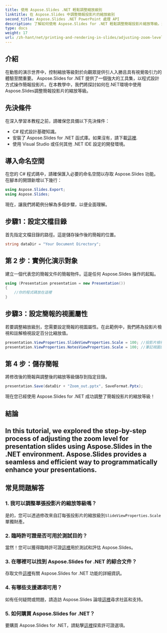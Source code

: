 ```yaml
---
title: 使用 Aspose.Slides .NET 輕鬆調整縮放級別
linktitle: 在 Aspose.Slides 中調整簡報投影片的縮放級別
second_title: Aspose.Slides .NET PowerPoint 處理 API
description: 了解如何使用 Aspose.Slides for .NET 輕鬆調整簡報投影片縮放等級。透過精確控制增強您的 PowerPoint 體驗。
type: docs
weight: 17
url: /zh-hant/net/printing-and-rendering-in-slides/adjusting-zoom-level/
---
```

## 介紹
在動態的演示世界中，控制縮放等級對於向觀眾提供引人入勝且具有視覺吸引力的體驗至關重要。 Aspose.Slides for .NET 提供了一個強大的工具集，以程式設計方式操作簡報投影片。在本教學中，我們將探討如何在.NET環境中使用Aspose.Slides調整簡報投影片的縮放等級。
## 先決條件
在深入學習本教程之前，請確保您具備以下先決條件：
- C# 程式設計基礎知識。
- 安裝了 Aspose.Slides for .NET 函式庫。如果沒有，請下載[這裡](https://releases.aspose.com/slides/net/).
- 使用 Visual Studio 或任何其他 .NET IDE 設定的開發環境。
## 導入命名空間
在您的 C# 程式碼中，請確保匯入必要的命名空間以存取 Aspose.Slides 功能。在腳本的開頭新增以下幾行：
```csharp
using Aspose.Slides.Export;
using Aspose.Slides;
```
現在，讓我們將範例分解為多個步驟，以便全面理解。
## 步驟1：設定文檔目錄
首先指定文檔目錄的路徑。這是儲存操作後的簡報的位置。
```csharp
string dataDir = "Your Document Directory";
```
## 第 2 步：實例化演示對象
建立一個代表您的簡報文件的簡報物件。這是任何 Aspose.Slides 操作的起點。
```csharp
using (Presentation presentation = new Presentation())
{
    //你的程式碼放在這裡
}
```
## 步驟3：設定簡報的視圖屬性
若要調整縮放級別，您需要設定簡報的視圖屬性。在此範例中，我們將為投影片檢視和註解檢視設定百分比縮放值。
```csharp
presentation.ViewProperties.SlideViewProperties.Scale = 100; //投影片檢視的縮放百分比值
presentation.ViewProperties.NotesViewProperties.Scale = 100; //筆記視圖的縮放百分比值
```
## 第 4 步：儲存簡報
將修改後的簡報與調整後的縮放等級儲存到指定目錄。
```csharp
presentation.Save(dataDir + "Zoom_out.pptx", SaveFormat.Pptx);
```
現在您已經使用 Aspose.Slides for .NET 成功調整了簡報投影片的縮放等級！
## 結論
In this tutorial, we explored the step-by-step process of adjusting the zoom level for presentation slides using Aspose.Slides in the .NET environment. Aspose.Slides provides a seamless and efficient way to programmatically enhance your presentations.
---
## 常見問題解答
### 1. 我可以調整單張投影片的縮放等級嗎？
是的，您可以透過修改來自訂每張投影片的縮放級別`SlideViewProperties.Scale`單獨財產。
### 2. 臨時許可證是否可用於測試目的？
當然！您可以獲得臨時許可證[這裡](https://purchase.aspose.com/temporary-license/)用於測試和評估 Aspose.Slides。
### 3. 在哪裡可以找到 Aspose.Slides for .NET 的綜合文件？
存取文件[這裡](https://reference.aspose.com/slides/net/)有關 Aspose.Slides for .NET 功能的詳細資訊。
### 4. 有哪些支援選項可用？
如有任何疑問或問題，請造訪 Aspose.Slides 論壇[這裡](https://forum.aspose.com/c/slides/11)尋求社區和支持。
### 5. 如何購買 Aspose.Slides for .NET？
要購買 Aspose.Slides for .NET，請點擊[這裡](https://purchase.aspose.com/buy)探索許可證選項。